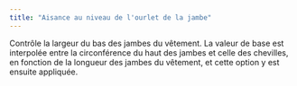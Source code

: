 ```yaml
---
title: "Aisance au niveau de l'ourlet de la jambe"
---
```


Contrôle la largeur du bas des jambes du vêtement. La valeur de base est interpolée entre la circonférence du haut des jambes et celle des chevilles, en fonction de la longueur des jambes du vêtement, et cette option y est ensuite appliquée.
